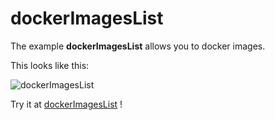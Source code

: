 # dockerImagesList

The example **dockerImagesList** allows you to docker images.

This looks like this:

 ![dockerImagesList](/img/examples/dockerImagesList.png) 

Try it at <a href='/../automation/loadexample/dockerImagesList' target='_blank'>dockerImagesList</a> !



